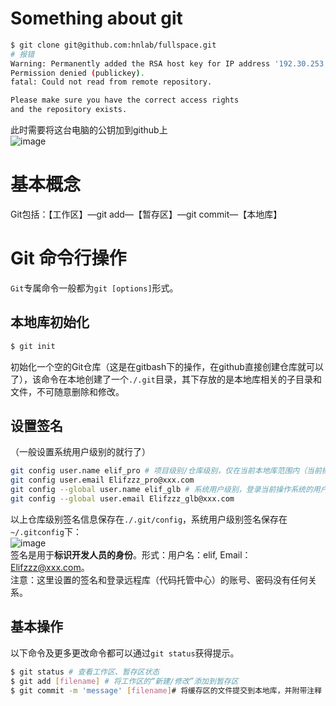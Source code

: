 # Something about git
```bash
$ git clone git@github.com:hnlab/fullspace.git
# 报错
Warning: Permanently added the RSA host key for IP address '192.30.253.113' to the list of known hosts.
Permission denied (publickey).
fatal: Could not read from remote repository.

Please make sure you have the correct access rights
and the repository exists.
```
此时需要将这台电脑的公钥加到github上  
![image](https://user-images.githubusercontent.com/52747634/71792098-547b6780-3072-11ea-8fc5-7c11a9ce6e02.png)
# 基本概念
Git包括：【工作区】—git add—【暂存区】—git commit—【本地库】
# Git 命令行操作
`Git`专属命令一般都为`git [options]`形式。
## 本地库初始化
```bash
$ git init 
```
初始化一个空的Git仓库（这是在gitbash下的操作，在github直接创建仓库就可以了），该命令在本地创建了一个`./.git`目录，其下存放的是本地库相关的子目录和文件，不可随意删除和修改。
## 设置签名
（一般设置系统用户级别的就行了）
```bash
git config user.name elif_pro # 项目级别/仓库级别，仅在当前本地库范围内（当前操作系统某文件夹下）有效（优先）
git config user.email Elifzzz_pro@xxx.com 
git config --global user.name elif_glb # 系统用户级别，登录当前操作系统的用户范围
git config --global user.email Elifzzz_glb@xxx.com 
```
以上仓库级别签名信息保存在`./.git/config`，系统用户级别签名保存在`~/.gitconfig`下：  
![image](https://user-images.githubusercontent.com/52747634/74800932-0499ec80-5310-11ea-8a21-7e565260c45c.png)  
签名是用于**标识开发人员的身份**。形式：用户名：elif, Email：Elifzzz@xxx.com。  
注意：这里设置的签名和登录远程库（代码托管中心）的账号、密码没有任何关系。
## 基本操作
以下命令及更多更改命令都可以通过`git status`获得提示。
```bash
$ git status # 查看工作区、暂存区状态
$ git add [filename] # 将工作区的“新建/修改”添加到暂存区
$ git commit -m 'message' [filename]# 将缓存区的文件提交到本地库，并附带注释
```
